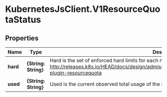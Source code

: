 # KubernetesJsClient.V1ResourceQuotaStatus

## Properties
Name | Type | Description | Notes
------------ | ------------- | ------------- | -------------
**hard** | **{String: String}** | Hard is the set of enforced hard limits for each named resource. More info: http://releases.k8s.io/HEAD/docs/design/admission_control_resource_quota.md#admissioncontrol-plugin-resourcequota | [optional] 
**used** | **{String: String}** | Used is the current observed total usage of the resource in the namespace. | [optional] 


